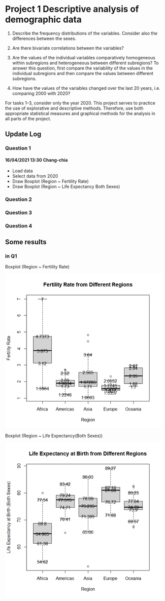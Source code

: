 # Project 1 Descriptive analysis of demographic data
1. Describe the frequency distributions of the variables. Consider also the differences between the sexes.

2. Are there bivariate correlations between the variables?

3. Are the values of the individual variables comparatively homogeneous within subregions and heterogeneous between different subregions? To answer this question, first compare the variability of the values in the individual subregions and then compare the values between different subregions.

4. How have the values of the variables changed over the last 20 years, i.e. comparing 2000 with 2020?

For tasks 1–3, consider only the year 2020. This project serves to practice the use of explorative and descriptive methods. Therefore, use both appropriate statistical measures and graphical methods for the analysis in all parts of the project.

## Update Log

### Question 1

#### 16/04/2021 13:30 Chang-chia

+ Load data
+ Select data from 2020
+ Draw Boxplot (Region ~ Fertility Rate)
+ Draw Boxplot (Region ~ Life Expectancy Both Sexes)

### Question 2
### Question 3
### Question 4

## Some results

### in Q1

Boxplot (Region ~ Fertility Rate)

![alt text](https://github.com/Jeffchen00/ISC-repo/blob/1ea9ea6f64066924b2e72c37e51ba944e60dde27/Boxplot%20Region%20~%20Fertility%20Rate.png)

Boxplot (Region ~ Life Expectancy(Both Sexes))

![alt text](https://github.com/Jeffchen00/ISC-repo/blob/18fe860d94d45d24981c726b8187153e4b266384/Boxplot%20Region%20~%20Life%20Expectancy(Both%20Sexes).png)
